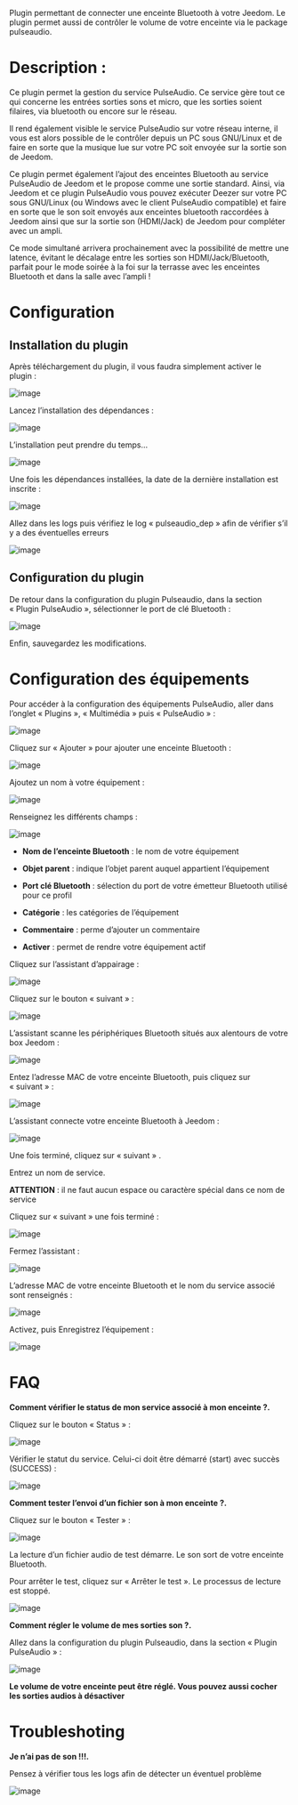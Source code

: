 Plugin permettant de connecter une enceinte Bluetooth à votre Jeedom. Le
plugin permet aussi de contrôler le volume de votre enceinte via le
package pulseaudio.

Description : 
=============

Ce plugin permet la gestion du service PulseAudio. Ce service gère tout
ce qui concerne les entrées sorties sons et micro, que les sorties
soient filaires, via bluetooth ou encore sur le réseau.

Il rend également visible le service PulseAudio sur votre réseau
interne, il vous est alors possible de le contrôler depuis un PC sous
GNU/Linux et de faire en sorte que la musique lue sur votre PC soit
envoyée sur la sortie son de Jeedom.

Ce plugin permet également l’ajout des enceintes Bluetooth au service
PulseAudio de Jeedom et le propose comme une sortie standard. Ainsi, via
Jeedom et ce plugin PulseAudio vous pouvez exécuter Deezer sur votre PC
sous GNU/Linux (ou Windows avec le client PulseAudio compatible) et
faire en sorte que le son soit envoyés aux enceintes bluetooth
raccordées à Jeedom ainsi que sur la sortie son (HDMI/Jack) de Jeedom
pour compléter avec un ampli.

Ce mode simultané arrivera prochainement avec la possibilité de mettre
une latence, évitant le décalage entre les sorties son
HDMI/Jack/Bluetooth, parfait pour le mode soirée à la foi sur la
terrasse avec les enceintes Bluetooth et dans la salle avec l’ampli !

Configuration 
=============

Installation du plugin 
----------------------

Après téléchargement du plugin, il vous faudra simplement activer le
plugin :

![image](index_html_6e0dcff06783d142.png)

Lancez l’installation des dépendances :

![image](index_html_ee255917648caafe.png)

L’installation peut prendre du temps…

![image](index_html_8f5ac294e319722b.png)

Une fois les dépendances installées, la date de la dernière installation
est inscrite :

![image](index_html_ae07628d0d9cf23c.png)

Allez dans les logs puis vérifiez le log « pulseaudio\_dep » afin de
vérifier s’il y a des éventuelles erreurs

![image](index_html_1857092a331f01.png)

Configuration du plugin 
-----------------------

De retour dans la configuration du plugin Pulseaudio, dans la section
« Plugin PulseAudio », sélectionner le port de clé Bluetooth :

![image](index_html_a5211f99cfeafe53.png)

Enfin, sauvegardez les modifications.

Configuration des équipements 
=============================

Pour accéder à la configuration des équipements PulseAudio, aller dans
l’onglet « Plugins », « Multimédia » puis « PulseAudio » :

![image](index_html_6144037f2a656556.png)

Cliquez sur « Ajouter » pour ajouter une enceinte Bluetooth :

![image](index_html_a952e7310171feda.png)

Ajoutez un nom à votre équipement :

![image](index_html_5a766711e205ad3.png)

Renseignez les différents champs :

![image](index_html_59ce8e4aed01a0ef.png)

-   **Nom de l’enceinte Bluetooth** : le nom de votre équipement

-   **Objet parent** : indique l’objet parent auquel appartient
    l’équipement

-   **Port clé Bluetooth** : sélection du port de votre émetteur
    Bluetooth utilisé pour ce profil

-   **Catégorie** : les catégories de l’équipement

-   **Commentaire** : perme d’ajouter un commentaire

-   **Activer** : permet de rendre votre équipement actif

Cliquez sur l’assistant d’appairage :

![image](index_html_b11a463a181fee2c.png)

Cliquez sur le bouton « suivant » :

![image](index_html_74cfef6547af4c77.png)

L’assistant scanne les périphériques Bluetooth situés aux alentours de
votre box Jeedom :

![image](index_html_fe41bb846a95a14d.png)

Entez l’adresse MAC de votre enceinte Bluetooth, puis cliquez sur
« suivant » :

![image](index_html_dc20199f96adebcf.png)

L’assistant connecte votre enceinte Bluetooth à Jeedom :

![image](index_html_775afe588b6090f6.png)

Une fois terminé, cliquez sur « suivant » .

Entrez un nom de service.

**ATTENTION** : il ne faut aucun espace ou caractère spécial dans ce nom
de service

Cliquez sur « suivant » une fois terminé :

![image](index_html_d15cbd674d21a3e7.png)

Fermez l’assistant :

![image](index_html_34ceb59a4191f244.png)

L’adresse MAC de votre enceinte Bluetooth et le nom du service associé
sont renseignés :

![image](index_html_2f0531b2fa9ff325.png)

Activez, puis Enregistrez l’équipement :

![image](index_html_b314d3c57bca2c32.png)

FAQ 
===

**Comment vérifier le status de mon service associé à mon enceinte ?.**

Cliquez sur le bouton « Status » :

![image](index_html_44f3633e34fd5c50.png)

Vérifier le statut du service. Celui-ci doit être démarré (start) avec
succès (SUCCESS) :

![image](index_html_fa551e46a49f58af.png)

**Comment tester l’envoi d’un fichier son à mon enceinte ?.**

Cliquez sur le bouton « Tester » :

![image](index_html_bcb212ce18487be2.png)

La lecture d’un fichier audio de test démarre. Le son sort de votre
enceinte Bluetooth.

Pour arrêter le test, cliquez sur « Arrêter le test ». Le processus de
lecture est stoppé.

![image](index_html_d2e914b1c2572539.png)

**Comment régler le volume de mes sorties son ?.**

Allez dans la configuration du plugin Pulseaudio, dans la section
« Plugin PulseAudio » :

![image](index_html_5ba2b0d4b358e723.png)

**Le volume de votre enceinte peut être réglé. Vous pouvez aussi cocher
les sorties audios à désactiver**

Troubleshoting 
==============

**Je n’ai pas de son !!!.**

Pensez à vérifier tous les logs afin de détecter un éventuel problème 

![image](index_html_672321a0b40ba4c5.png)
